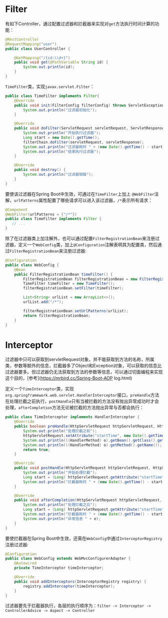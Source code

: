 # Filter



有如下Controller，通过配置过滤器和拦截器来实现对`get`方法执行时间计算的功能：

```java
@RestController
@RequestMapping("user")
public class UserController {

    @GetMapping("/{id:\\d+}")
    public void get(@PathVariable String id) {
        System.out.println(id);
    }
}
```



`TimeFilter`类，实现`javax.servlet.Filter`：

```java
public class TimeFilter implements Filter{
    @Override
    public void init(FilterConfig filterConfig) throws ServletException {
        System.out.println("过滤器初始化");
    }

    @Override
    public void doFilter(ServletRequest servletRequest, ServletResponse servletResponse, FilterChain filterChain) throws IOException, ServletException {
        System.out.println("开始执行过滤器");
        Long start = new Date().getTime();
        filterChain.doFilter(servletRequest, servletResponse);
        System.out.println("过滤器耗时 " + (new Date().getTime() - start));
        System.out.println("结束执行过滤器");
    }

    @Override
    public void destroy() {
        System.out.println("过滤器销毁");
    }
}
```



要使该过滤器在Spring Boot中生效，可通过在`TimeFilter`上加上 `@WebFilter`注解，`urlPatterns`属性配置了哪些请求可以进入该过滤器，`/*`表示所有请求：

```java
@Component
@WebFilter(urlPatterns = {"/*"})
public class TimeFilter implements Filter {
   // ...
}
```



除了在过滤器类上加注解外，也可以通过配置`FilterRegistrationBean`来注册过滤器，定义一个`WebConfig`类，加上`@Configuration`注解表明其为配置类，然后通过`FilterRegistrationBean`来注册过滤器:

```java
@Configuration
public class WebConfig {
    @Bean
    public FilterRegistrationBean timeFilter() {
        FilterRegistrationBean filterRegistrationBean = new FilterRegistrationBean();
        TimeFilter timeFilter = new TimeFilter();
        filterRegistrationBean.setFilter(timeFilter);

        List<String> urlList = new ArrayList<>();
        urlList.add("/*");

        filterRegistrationBean.setUrlPatterns(urlList);
        return filterRegistrationBean;
    }
}
```









# Interceptor



过滤器中只可以获取到servletRequest对象，并不能获取到方法的名称，所属类，参数等额外的信息，拦截器多了Object和Exception对象，可以获取的信息比过滤器要多。但过滤器仍无法获取到方法的参数等信息，可以通过切面编程来实现这个目的，[参考](https://mrbird.cc/Spring-Boot-AOP log.html)

 

定义一个`TimeInterceptor`类，实现`org.springframework.web.servlet.HandlerInterceptor`接口，`preHandle`方法在处理拦截之前执行，`postHandle`只有当被拦截的方法没有抛出异常成功时才会处理，`afterCompletion`方法无论被拦截的方法抛出异常与否都会执行：

```java
public class TimeInterceptor implements HandlerInterceptor {
    @Override
    public boolean preHandle(HttpServletRequest httpServletRequest, HttpServletResponse httpServletResponse, Object o) throws Exception {
        System.out.println("处理拦截之前");
        httpServletRequest.setAttribute("startTime", new Date().getTime());
        System.out.println(((HandlerMethod) o).getBean().getClass().getName());
        System.out.println(((HandlerMethod) o).getMethod().getName());
        return true;
    }

    @Override
    public void postHandle(HttpServletRequest httpServletRequest, HttpServletResponse httpServletResponse, Object o, ModelAndView modelAndView) throws Exception {
        System.out.println("开始处理拦截");
        Long start = (Long) httpServletRequest.getAttribute("startTime");
        System.out.println("拦截器耗时 " + (new Date().getTime() - start));
    }

    @Override
    public void afterCompletion(HttpServletRequest httpServletRequest, HttpServletResponse httpServletResponse, Object o, Exception e) throws Exception {
        System.out.println("处理拦截之后");
        Long start = (Long) httpServletRequest.getAttribute("startTime");
        System.out.println("拦截器耗时 " + (new Date().getTime() - start));
        System.out.println("异常信息 " + e);
    }
}
```





要使拦截器在Spring Boot中生效，还需在`WebConfig`中通过`InterceptorRegistry`注册过滤器:

```java
@Configuration
public class WebConfig extends WebMvcConfigurerAdapter {
    @Autowired
    private TimeInterceptor timeInterceptor;

    @Override
    public void addInterceptors(InterceptorRegistry registry) {
        registry.addInterceptor(timeInterceptor);
    }
}
```





过滤器要先于拦截器执行，各层的执行顺序为：`filter -> Interceptor -> ControllerAdvice -> Aspect -> Controller` 